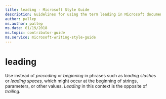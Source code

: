 ```yaml
---
title: leading - Microsoft Style Guide
description: Guidelines for using the term leading in Microsoft documents.
author: pallep
ms.author: pallep
ms.date: 01/19/2018
ms.topic: contributor-guide
ms.service: microsoft-writing-style-guide
---
```


# leading

Use instead of *preceding* or *beginning* in phrases such as *leading slashes* or *leading* *spaces,* which might occur at the beginning of strings, parameters, or other values. *Leading* in this context is the opposite of *trailing.*
